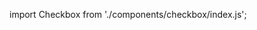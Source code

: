 import Checkbox from './components/checkbox/index.js';
<Checkbox text="1234" onChange={function(){console.log(111)}} checked={true} isReadOnly={true}/>

